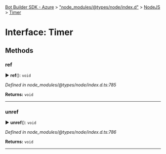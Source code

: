 [Bot Builder SDK - Azure](../README.md) > ["node_modules/@types/node/index.d"](../modules/_node_modules__types_node_index_d_.md) > [NodeJS](../modules/_node_modules__types_node_index_d_.nodejs.md) > [Timer](../interfaces/_node_modules__types_node_index_d_.nodejs.timer.md)



# Interface: Timer


## Methods
<a id="ref"></a>

###  ref

► **ref**(): `void`



*Defined in node_modules/@types/node/index.d.ts:785*





**Returns:** `void`





___

<a id="unref"></a>

###  unref

► **unref**(): `void`



*Defined in node_modules/@types/node/index.d.ts:786*





**Returns:** `void`





___


